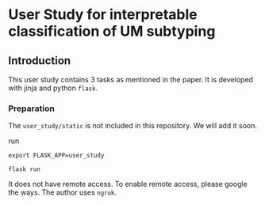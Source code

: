 # User Study for interpretable classification of UM subtyping

## Introduction
This user study contains 3 tasks as mentioned in the paper. It is developed with jinja and python ``flask``.

### Preparation
The ``user_study/static`` is not included in this repository. We will add it soon.

run
```Shell
export FLASK_APP=user_study
```
```Shell
flask run
```

It does not have remote access. To enable remote access, please google the ways. The author uses ``ngrok``.
